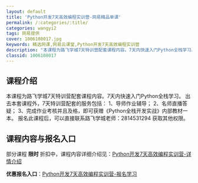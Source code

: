 ```yaml
---
layout: default
title: 'Python开发7天高效编程实训营-网易精品单课'
permalink: /:categories/:title/
categories: wangyi2
tags: 网易提供
cover: 1006108017.jpg
keywords: 精选网课,网易云课堂,Python开发7天高效编程实训营
description: "本课程为路飞学城7天特训营配套课程内容。7天内快速入门Python全栈学习。出去本套课程外，7天特训营配套的服务包括：1、导师作业辅导；2、名师直播答疑；3、完成作业考核并且及格，即可获赠《"
classid: 1006108017
---
```


## 课程介绍

本课程为路飞学城7天特训营配套课程内容。7天内快速入门Python全栈学习。
出去本套课程外，7天特训营配套的服务包括：
1、导师作业辅导；
2、名师直播答疑；
3、完成作业考核并且及格，即可获赠《Python全栈开发实战》内部教材一本。
报名此课程后，可以直接联系路飞学城老师：2814531294 获取其他权限。

## 课程内容与报名入口

部分课程 **限时** 折扣中，课程内容详细介绍见：[Python开发7天高效编程实训营-详情介绍](https://study.163.com/course/introduction/1006108017.htm?share=1&shareId=1025206652&utm_campaign=share&utm_medium=iphoneShare&utm_source=&utm_u=1025206652)

**优惠报名入口**：[Python开发7天高效编程实训营-报名学习](https://study.163.com/course/introduction/1006108017.htm?share=1&shareId=1025206652&utm_campaign=share&utm_medium=iphoneShare&utm_source=&utm_u=1025206652)

